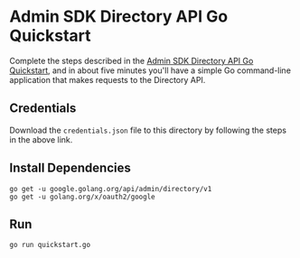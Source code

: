 # Admin SDK Directory API Go Quickstart

Complete the steps described in the [Admin SDK Directory API Go Quickstart](https://developers.google.com/admin-sdk/directory/v1/quickstart/go), and in about five minutes you'll have a simple Go command-line application that makes requests to the Directory API.

## Credentials

Download the `credentials.json` file to this directory by following the steps in the above link.

## Install Dependencies

```
go get -u google.golang.org/api/admin/directory/v1
go get -u golang.org/x/oauth2/google
```

## Run

`go run quickstart.go`
